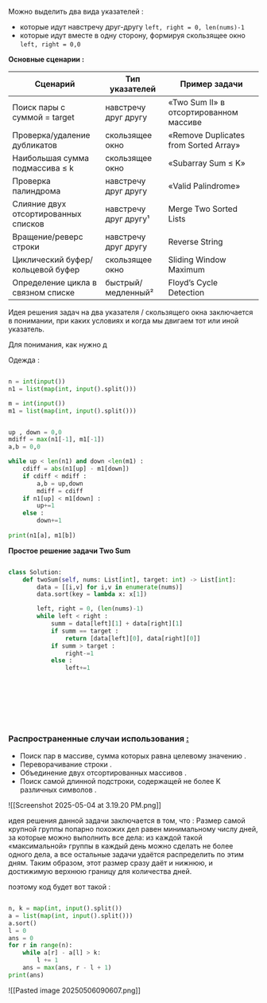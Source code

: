 
Можно выделить два вида указателей : 
- которые идут навстречу друг-другу `left, right = 0, len(nums)-1`
- которые идут вместе в одну сторону, формируя скользящее окно `left, right = 0,0`

**Основные сценарии  :**

| Сценарий                             | Тип указателей        | Пример задачи                          |
| ------------------------------------ | --------------------- | -------------------------------------- |
| Поиск пары с суммой = target         | навстречу друг другу  | «Two Sum II» в отсортированном массиве |
| Проверка/удаление дубликатов         | скользящее окно       | «Remove Duplicates from Sorted Array»  |
| Наибольшая сумма подмассива ≤ k      | скользящее окно       | «Subarray Sum ≤ K»                     |
| Проверка палиндрома                  | навстречу друг другу  | «Valid Palindrome»                     |
| Слияние двух отсортированных списков | навстречу друг другу¹ | Merge Two Sorted Lists                 |
| Вращение/реверс строки               | навстречу друг другу  | Reverse String                         |
| Циклический буфер/кольцевой буфер    | скользящее окно       | Sliding Window Maximum                 |
| Определение цикла в связном списке   | быстрый/медленный²    | Floyd’s Cycle Detection                |


Идея решения задач на два указателя / скользящего окна заключается в понимании, при каких условиях и когда мы двигаем тот или иной указатель. 

Для понимания, как нужно д


Одежда : 

```python

n = int(input())
n1 = list(map(int, input().split()))

m = int(input())
m1 = list(map(int, input().split()))


up , down = 0,0    
mdiff = max(n1[-1], m1[-1])
a,b = 0,0

while up < len(n1) and down <len(m1) : 
    cdiff = abs(n1[up] - m1[down]) 
    if cdiff < mdiff : 
        a,b = up,down
        mdiff = cdiff
    if n1[up] < m1[down] : 
        up+=1
    else : 
        down+=1
        
print(n1[a], m1[b])        

```




**Простое решение задачи Two Sum**

```python

class Solution:
    def twoSum(self, nums: List[int], target: int) -> List[int]: 
        data = [[i,v] for i,v in enumerate(nums)]
        data.sort(key = lambda x: x[1])

        left, right = 0, (len(nums)-1)
        while left < right : 
            summ = data[left][1] + data[right][1]
            if summ == target : 
                return [data[left][0], data[right][0]]
            if summ > target : 
                right-=1
            else : 
                left+=1


        

        

         

```

### Распространенные случаи использования [:](https://ajay-dhangar.github.io/algo/docs/extra/algorithms/Two-Pointers/two-pointers#common-use-cases "Прямая ссылка на общие варианты использования:")

- Поиск пар в массиве, сумма которых равна целевому значению .
- Переворачивание строки .
- Объединение двух отсортированных массивов .
- Поиск самой длинной подстроки, содержащей не более K различных символов .



![[Screenshot 2025-05-04 at 3.19.20 PM.png]]

идея решения данной задачи заключается в том, что : 
Размер самой крупной группы попарно похожих дел равен минимальному числу дней, за которые можно выполнить все дела: из каждой такой «максимальной» группы в каждый день можно сделать не более одного дела, а все остальные задачи удаётся распределить по этим дням. Таким образом, этот размер сразу даёт и нижнюю, и достижимую верхнюю границу для количества дней.

поэтому код будет вот такой : 

```python

n, k = map(int, input().split())
a = list(map(int, input().split()))
a.sort()
l = 0
ans = 0
for r in range(n):
    while a[r] - a[l] > k:
        l += 1
    ans = max(ans, r - l + 1)
print(ans)


```




![[Pasted image 20250506090607.png]]